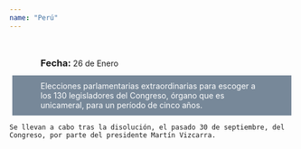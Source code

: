 ```yaml
---
name: "Perú"
---
```

<div style="
    padding: 5px 50px;
    margin: 5px;
    display: inline-block;
    height: 40px">
    <h3 style="
        display: inline-block;">
    Fecha:
    </h3>
    <p style="
        display: inline-block;">
        26 de Enero
    </p>
</div>
<p style="
    background-color: lightslategray;
    color: white;
    padding: 10 50px;
    margin: 5px">
    Elecciones parlamentarias extraordinarias para escoger a los 130 legisladores del Congreso, órgano que es unicameral, para un período de cinco años.

    Se llevan a cabo tras la disolución, el pasado 30 de septiembre, del Congreso, por parte del presidente Martín Vizcarra.
</p>
